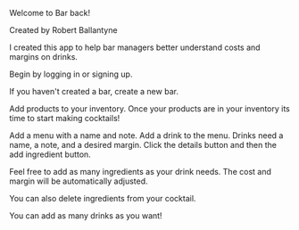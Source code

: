 Welcome to Bar back!

Created by Robert Ballantyne

I created this app to help bar managers better understand costs and margins on drinks.

Begin by logging in or signing up.

If you haven't created a bar, create a new bar.

Add products to your inventory.
Once your products are in your inventory its time to start making cocktails!

Add a menu with a name and note.
Add a drink to the menu.
Drinks need a name, a note, and a desired margin.
Click the details button and then the add ingredient button.

Feel free to add as many ingredients as your drink needs. The cost and margin will be automatically adjusted.

You can also delete ingredients from your cocktail.

You can add as many drinks as you want!

